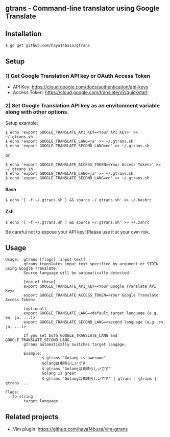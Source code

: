 ## gtrans - Command-line translator using Google Translate

## Installation

```
$ go get github.com/haya14busa/gtrans
```

## Setup

### 1) Get Google Translation API key or OAuth Access Token
- API Key: https://cloud.google.com/docs/authentication/api-keys
- Access Token: https://cloud.google.com/translate/v2/quickstart

### 2) Set Google Translation API key as an envitonment variable along with other options.

Setup example:

```
$ echo 'export GOOGLE_TRANSLATE_API_KEY=<Your API KEY>' >> ~/.gtrans.sh
$ echo 'export GOOGLE_TRANSLATE_LANG=ja' >> ~/.gtrans.sh
$ echo 'export GOOGLE_TRANSLATE_SECOND_LANG=en' >> ~/.gtrans.sh
```

or

```
$ echo 'export GOOGLE_TRANSLATE_ACCESS_TOKEN=<Your Access Token>' >> ~/.gtrans.sh
$ echo 'export GOOGLE_TRANSLATE_LANG=ja' >> ~/.gtrans.sh
$ echo 'export GOOGLE_TRANSLATE_SECOND_LANG=en' >> ~/.gtrans.sh
```

#### Bash
```
$ echo '[ -f ~/.gtrans.sh ] && source ~/.gtrans.sh' >> ~/.bashrc
```
#### Zsh
```
$ echo '[ -f ~/.gtrans.sh ] && source ~/.gtrans.sh' >> ~/.zshrc
```

Be careful not to expose your API key! Please use it at your own risk.

## Usage

```
Usage:  gtrans [flags] [input text]
        gtrans translates input text specified by argument or STDIN using Google Translate.
        Source language will be automatically detected.

        [one of these]
        export GOOGLE_TRANSLATE_API_KEY=<Your Google Translate API Key>
        export GOOGLE_TRANSLATE_ACCESS_TOKEN=<Your Google Translate Access Token>

        [optional]
        export GOOGLE_TRANSLATE_LANG=<default target language (e.g. en, ja, ...)>
        export GOOGLE_TRANSLATE_SECOND_LANG=<second language (e.g. en, ja, ...)>

        If you set both GOOGLE_TRANSLATE_LANG and GOOGLE_TRANSLATE_SECOND_LANG,
        gtrans automatically switches target langage.

        Example:
                $ gtrans "Golang is awesome"
                Golangは素晴らしいです
                $ gtrans "Golangは素晴らしいです"
                Golang is great
                $ gtrans "Golangは素晴らしいです" | gtrans | gtrans | gtrans ...

Flags:
  -to string
        target language
```

## Related projects
- Vim plugin: https://github.com/haya14busa/vim-gtrans

